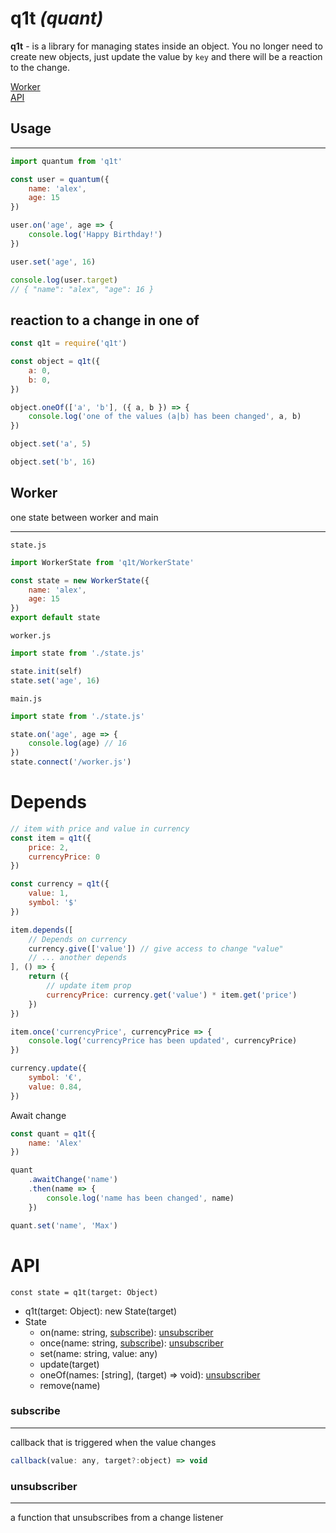 # **q1t** *(quant)*


**q1t** - is a library for managing states inside an object.
You no longer need to create new objects, just update the value by `key` and there will be a reaction to the change.

[Worker](#Worker)<br>
[API](#API)

## Usage
---
```javascript
import quantum from 'q1t'

const user = quantum({
    name: 'alex',
    age: 15
})

user.on('age', age => {
    console.log('Happy Birthday!')
})

user.set('age', 16)

console.log(user.target)
// { "name": "alex", "age": 16 }
```

## reaction to a change in one of

```javascript
const q1t = require('q1t')

const object = q1t({
    a: 0,
    b: 0,
})

object.oneOf(['a', 'b'], ({ a, b }) => {
    console.log('one of the values (a|b) has been changed', a, b)
})

object.set('a', 5)

object.set('b', 16)
```

## Worker
one state between worker and main
___

`state.js`
```javascript
import WorkerState from 'q1t/WorkerState'

const state = new WorkerState({
    name: 'alex',
    age: 15
})
export default state
```
`worker.js`
```javascript
import state from './state.js'

state.init(self)
state.set('age', 16)
```

`main.js`
```javascript
import state from './state.js'

state.on('age', age => {
    console.log(age) // 16
})
state.connect('/worker.js')
```

# Depends

```javascript
// item with price and value in currency
const item = q1t({ 
    price: 2,
    currencyPrice: 0
})

const currency = q1t({
    value: 1,
    symbol: '$'
})

item.depends([ 
    // Depends on currency
    currency.give(['value']) // give access to change "value"
    // ... another depends
], () => {
    return ({
        // update item prop
        currencyPrice: currency.get('value') * item.get('price')
    })
})

item.once('currencyPrice', currencyPrice => {
    console.log('currencyPrice has been updated', currencyPrice)
})

currency.update({
    symbol: '€',
    value: 0.84,
})
```

Await change
```javascript
const quant = q1t({
    name: 'Alex'
})

quant
    .awaitChange('name')
    .then(name => {
        console.log('name has been changed', name)
    })

quant.set('name', 'Max')
```
# API
`const state = q1t(target: Object)`

* q1t(target: Object): new State(target)
* State
    + on(name: string, [subscribe](#subscribe)): [unsubscriber ](#unsubscriber )
    + once(name: string, [subscribe](#subscribe)): [unsubscriber ](#unsubscriber )
    + set(name: string, value: any)
    + update(target)
    + oneOf(names: [string], (target) => void): [unsubscriber ](#unsubscriber )
    + remove(name)


### subscribe
---
callback that is triggered when the value changes
```javascript
callback(value: any, target?:object) => void
```
### unsubscriber 
---
a function that unsubscribes from a change listener
